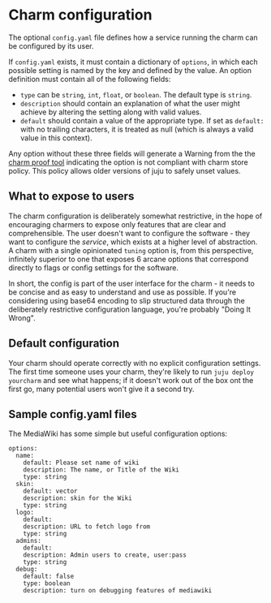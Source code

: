 # Charm configuration

The optional `config.yaml` file defines how a service running the charm can be
configured by its user.

If `config.yaml` exists, it must contain a dictionary of `options`, in which
each possible setting is named by the key and defined by the value. An option
definition must contain all of the following fields:

  - `type` can be `string`, `int`, `float`, or `boolean`. The default type is `string`.
  - `description` should contain an explanation of what the user might achieve by altering the setting along with valid values.
  - `default` should contain a value of the appropriate type. If set as `default:` with no trailing characters, it is treated as null (which is always a valid value in this context).

Any option without these three fields will generate a Warning from the the
[charm proof tool](tools-charm-tools.html#proof)
indicating the option is not compliant with charm store policy. This policy
allows older versions of juju to safely unset values.

## What to expose to users

The charm configuration is deliberately somewhat restrictive, in the hope of
encouraging charmers to expose only features that are clear and comprehensible.
The user doesn't want to configure the software - they want to configure the
_service_, which exists at a higher level of abstraction. A charm with a single
opinionated `tuning` option is, from this perspective, infinitely superior to
one that exposes 6 arcane options that correspond directly to flags or config
settings for the software.

In short, the config is part of the user interface for the charm - it needs to
be concise and as easy to understand and use as possible. If you're considering
using base64 encoding to slip structured data through the deliberately
restrictive configuration language, you're probably "Doing It Wrong".

## Default configuration

Your charm should operate correctly with no explicit configuration settings. The
first time someone uses your charm, they're likely to run `juju deploy
yourcharm` and see what happens; if it doesn't work out of the box ont the first
go, many potential users won't give it a second try.

## Sample config.yaml files

The MediaWiki has some simple but useful configuration options:

    options:
      name:
        default: Please set name of wiki
        description: The name, or Title of the Wiki
        type: string
      skin:
        default: vector
        description: skin for the Wiki
        type: string
      logo:
        default:
        description: URL to fetch logo from
        type: string
      admins:
        default:
        description: Admin users to create, user:pass
        type: string
      debug:
        default: false
        type: boolean
        description: turn on debugging features of mediawiki
